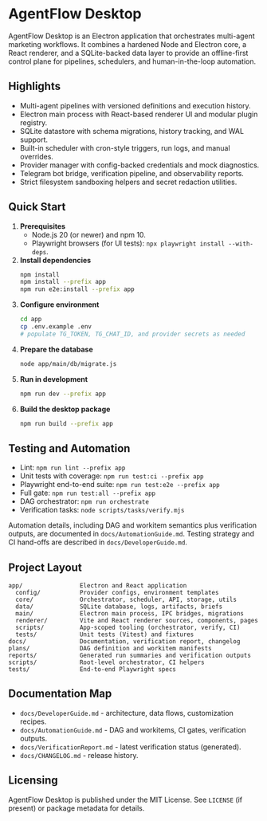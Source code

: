 # AgentFlow Desktop

AgentFlow Desktop is an Electron application that orchestrates multi-agent marketing workflows. It combines a hardened Node and Electron core, a React renderer, and a SQLite-backed data layer to provide an offline-first control plane for pipelines, schedulers, and human-in-the-loop automation.

## Highlights
- Multi-agent pipelines with versioned definitions and execution history.
- Electron main process with React-based renderer UI and modular plugin registry.
- SQLite datastore with schema migrations, history tracking, and WAL support.
- Built-in scheduler with cron-style triggers, run logs, and manual overrides.
- Provider manager with config-backed credentials and mock diagnostics.
- Telegram bot bridge, verification pipeline, and observability reports.
- Strict filesystem sandboxing helpers and secret redaction utilities.

## Quick Start
1. **Prerequisites**
   - Node.js 20 (or newer) and npm 10.
   - Playwright browsers (for UI tests): `npx playwright install --with-deps`.
2. **Install dependencies**
   ```bash
   npm install
   npm install --prefix app
   npm run e2e:install --prefix app
   ```
3. **Configure environment**
   ```bash
   cd app
   cp .env.example .env
   # populate TG_TOKEN, TG_CHAT_ID, and provider secrets as needed
   ```
4. **Prepare the database**
   ```bash
   node app/main/db/migrate.js
   ```
5. **Run in development**
   ```bash
   npm run dev --prefix app
   ```
6. **Build the desktop package**
   ```bash
   npm run build --prefix app
   ```

## Testing and Automation
- Lint: `npm run lint --prefix app`
- Unit tests with coverage: `npm run test:ci --prefix app`
- Playwright end-to-end suite: `npm run test:e2e --prefix app`
- Full gate: `npm run test:all --prefix app`
- DAG orchestrator: `npm run orchestrate`
- Verification tasks: `node scripts/tasks/verify.mjs`

Automation details, including DAG and workitem semantics plus verification outputs, are documented in `docs/AutomationGuide.md`. Testing strategy and CI hand-offs are described in `docs/DeveloperGuide.md`.

## Project Layout
```
app/                Electron and React application
  config/           Provider configs, environment templates
  core/             Orchestrator, scheduler, API, storage, utils
  data/             SQLite database, logs, artifacts, briefs
  main/             Electron main process, IPC bridges, migrations
  renderer/         Vite and React renderer sources, components, pages
  scripts/          App-scoped tooling (orchestrator, verify, CI)
  tests/            Unit tests (Vitest) and fixtures
docs/               Documentation, verification report, changelog
plans/              DAG definition and workitem manifests
reports/            Generated run summaries and verification outputs
scripts/            Root-level orchestrator, CI helpers
tests/              End-to-end Playwright specs
```

## Documentation Map
- `docs/DeveloperGuide.md` - architecture, data flows, customization recipes.
- `docs/AutomationGuide.md` - DAG and workitems, CI gates, verification outputs.
- `docs/VerificationReport.md` - latest verification status (generated).
- `docs/CHANGELOG.md` - release history.

## Licensing
AgentFlow Desktop is published under the MIT License. See `LICENSE` (if present) or package metadata for details.
